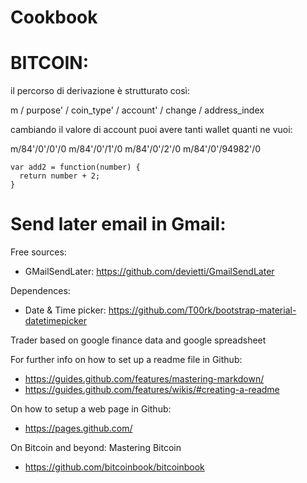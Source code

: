 # Cookbook
# BITCOIN:
il percorso di derivazione è strutturato così:

m / purpose' / coin_type' / account' / change / address_index

cambiando il valore di account puoi avere tanti wallet quanti ne vuoi:

m/84'/0'/0'/0
m/84'/0'/1'/0
m/84'/0'/2'/0
m/84'/0'/94982'/0

```
var add2 = function(number) {
  return number + 2;
}
```


# Send later email in Gmail:
Free sources:
 - GMailSendLater: https://github.com/devietti/GmailSendLater

Dependences:
 - Date & Time picker: https://github.com/T00rk/bootstrap-material-datetimepicker



Trader based on google finance data and google spreadsheet

For further info on how to set up a readme file in Github:
 - https://guides.github.com/features/mastering-markdown/
 - https://guides.github.com/features/wikis/#creating-a-readme

On how to setup a web page in Github:
 - https://pages.github.com/
 
On Bitcoin and beyond:
 Mastering Bitcoin
 - https://github.com/bitcoinbook/bitcoinbook
 
